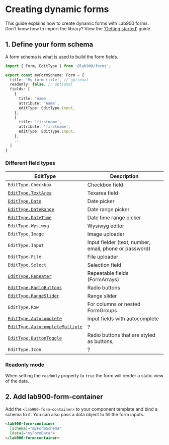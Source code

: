 # Creating dynamic forms

This guide explains how to create dynamic forms with Lab900 forms.\
Don't know how to import the library? View the ['Getting started'](forms/getting-started) guide. 

## 1. Define your form schema

A form schema is what is used to build the form fields.  

```ts
import { Form, EditType } from '@lab900/forms';

export const myFormSchema: Form = {
  title: 'My form title', // optional
  readonly: false, // optional
  fields: [
    {
      title: 'name',
      attribute: 'name',
      editType: EditType.Input,
    },
    {
      title: 'firstname',
      attribute: 'firstname',
      editType: EditType.Input,
    },
    ...
  ]
}
```

### Different field types

EditType | Description
--- | ---
`EditType.Checkbox` | Checkbox field
[`EditType.TextArea`](forms/form-field-input) | Texarea field
[`EditType.Date`](forms/form-field-datepicker)  | Date picker
[`EditType.DateRange`](forms/form-field-datepicker)  | Date range picker
[`EditType.DateTime`](forms/form-field-datepicker)  | Date time range picker
`EditType.Wysiwyg`  | Wysiwyg editor
`EditType.Image`  | Image uploader
`EditType.Input`  | Input fielder (text, number, email, phone or password)
`EditType.File`  | File uploader
`EditType.Select` | Selection field
[`EditType.Repeater`](forms/form-field-repeater)  | Repeatable fields (FormArrays)
[`EditType.RadioButtons`](forms/form-field-radio-buttons)  | Radio buttons
[`EditType.RangeSlider`](forms/form-field-range-slider)  | Range slider
`EditType.Row`  | For columns or nested FormGroups
[`EditType.Autocomplete`](forms/form-field-autocomplete)  | Input fields with autocomplete
[`EditType.AutocompleteMultiple`](forms/form-field-autocomplete)  | ?
[`EditType.ButtonToggle`](forms/form-field-button-toggle)  | Radio buttons that are styled as buttons,
`EditType.Icon`  | ?

### Readonly mode
When setting the `readonly` property to `true` the form will render a static view of the data.


## 2. Add lab900-form-container
Add the `<lab900-form-container>` to your component template and bind a schema to it.
You can also pass a data object to fill the form inputs.
```html
<lab900-form-container 
  [schema]="myFormSchema" 
  [data]="myFormData">
</lab900-form-container>
```

